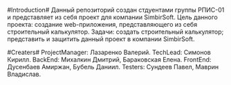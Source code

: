 #Introduction#
Данный репозиторий создан стдуентами группы РПИС-01 и представляет из себя проект для компании SimbirSoft.
Цель данного проекта: создание web-приложения, представляющего из себя строительный калькулятор.
Задачи: создать строительный калькулятор; представить и защитить данный проект в компании SimbirSoft.

#Creaters#
ProjectManager: Лазаренко Валерий.
TechLead: Симонов Кирилл.
BackEnd: Михалкин Дмитрий, Бараковская Елена.
FrontEnd: Дусенбаев Амиржан, Бубель Даниил.
Testers: Сундеев Павел, Маврин Владислав.
